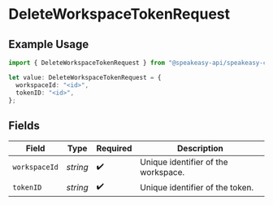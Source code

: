 # DeleteWorkspaceTokenRequest

## Example Usage

```typescript
import { DeleteWorkspaceTokenRequest } from "@speakeasy-api/speakeasy-client-sdk-typescript/sdk/models/operations";

let value: DeleteWorkspaceTokenRequest = {
  workspaceId: "<id>",
  tokenID: "<id>",
};
```

## Fields

| Field                               | Type                                | Required                            | Description                         |
| ----------------------------------- | ----------------------------------- | ----------------------------------- | ----------------------------------- |
| `workspaceId`                       | *string*                            | :heavy_check_mark:                  | Unique identifier of the workspace. |
| `tokenID`                           | *string*                            | :heavy_check_mark:                  | Unique identifier of the token.     |